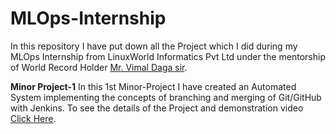 # MLOps-Internship
In this repository I have put down all the Project which I did during my MLOps Internship from LinuxWorld Informatics Pvt Ltd under the mentorship of World Record Holder <a href="https://www.linkedin.com/in/vimaldaga/">Mr. Vimal Daga sir</a>.

<b>Minor Project-1</b>
In this 1st Minor-Project I have created an Automated System implementing the concepts of branching and merging of Git/GitHub with Jenkins. To see the details of the Project and demonstration video <a href="https://github.com/Abhinav-26/DevOps-Integration/tree/master/DevOps%20Project-4">Click Here</a>.

